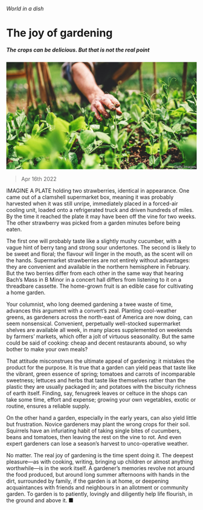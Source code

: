 ###### World in a dish

# The joy of gardening 

##### The crops can be delicious. But that is not the real point 

![image](images/20220416_CUP003_0.jpg) 

> Apr 16th 2022 

IMAGINE A PLATE holding two strawberries, identical in appearance. One came out of a clamshell supermarket box, meaning it was probably harvested when it was still unripe, immediately placed in a forced-air cooling unit, loaded onto a refrigerated truck and driven hundreds of miles. By the time it reached the plate it may have been off the vine for two weeks. The other strawberry was picked from a garden minutes before being eaten.

The first one will probably taste like a slightly mushy cucumber, with a vague hint of berry tang and strong sour undertones. The second is likely to be sweet and floral; the flavour will linger in the mouth, as the scent will on the hands. Supermarket strawberries are not entirely without advantages: they are convenient and available in the northern hemisphere in February. But the two berries differ from each other in the same way that hearing Bach’s Mass in B Minor in a concert hall differs from listening to it on a threadbare cassette. The home-grown fruit is an edible case for cultivating a home garden.


Your columnist, who long deemed gardening a twee waste of time, advances this argument with a convert’s zeal. Planting cool-weather greens, as gardeners across the north-east of America are now doing, can seem nonsensical. Convenient, perpetually well-stocked supermarket shelves are available all week, in many places supplemented on weekends by farmers’ markets, which offer a jolt of virtuous seasonality. But the same could be said of cooking: cheap and decent restaurants abound, so why bother to make your own meals?

That attitude misconstrues the ultimate appeal of gardening: it mistakes the product for the purpose. It is true that a garden can yield peas that taste like the vibrant, green essence of spring; tomatoes and carrots of incomparable sweetness; lettuces and herbs that taste like themselves rather than the plastic they are usually packaged in; and potatoes with the biscuity richness of earth itself. Finding, say, fenugreek leaves or celtuce in the shops can take some time, effort and expense; growing your own vegetables, exotic or routine, ensures a reliable supply.

On the other hand a garden, especially in the early years, can also yield little but frustration. Novice gardeners may plant the wrong crops for their soil. Squirrels have an infuriating habit of taking single bites of cucumbers, beans and tomatoes, then leaving the rest on the vine to rot. And even expert gardeners can lose a season’s harvest to unco-operative weather.

No matter. The real joy of gardening is the time spent doing it. The deepest pleasure—as with cooking, writing, bringing up children or almost anything worthwhile—is in the work itself. A gardener’s memories revolve not around the food produced, but around long summer afternoons with hands in the dirt, surrounded by family, if the garden is at home, or deepening acquaintances with friends and neighbours in an allotment or community garden. To garden is to patiently, lovingly and diligently help life flourish, in the ground and above it. ■

